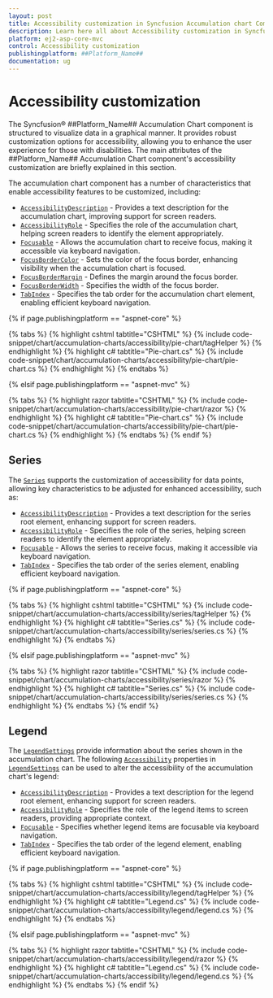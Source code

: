 ```yaml
---
layout: post
title: Accessibility customization in Syncfusion Accumulation chart Component
description: Learn here all about Accessibility customization in Syncfusion ASP MVC Accumulation Chart component of Syncfusion Essential JS 2 and more.
platform: ej2-asp-core-mvc
control: Accessibility customization
publishingplatform: ##Platform_Name##
documentation: ug
---
```



# Accessibility customization

The Syncfusion® ##Platform_Name## Accumulation Chart component is structured to visualize data in a graphical manner. It provides robust customization options for accessibility, allowing you to enhance the user experience for those with disabilities. The main attributes of the ##Platform_Name## Accumulation Chart component's accessibility customization are briefly explained in this section.

The accumulation chart component has a number of characteristics that enable accessibility features to be customized, including:

* [`AccessibilityDescription`](https://help.syncfusion.com/cr/aspnetcore-js2/Syncfusion.EJ2.Charts.AccumulationChartAccessibility.html#Syncfusion_EJ2_Charts_AccumulationChartAccessibility_AccessibilityDescription) - Provides a text description for the accumulation chart, improving support for screen readers.
* [`AccessibilityRole`](https://help.syncfusion.com/cr/aspnetcore-js2/Syncfusion.EJ2.Charts.AccumulationChartAccessibility.html#Syncfusion_EJ2_Charts_AccumulationChartAccessibility_AccessibilityRole) - Specifies the role of the accumulation chart, helping screen readers to identify the element appropriately.
* [`Focusable`](https://help.syncfusion.com/cr/aspnetcore-js2/Syncfusion.EJ2.Charts.AccumulationChartAccessibility.html#Syncfusion_EJ2_Charts_AccumulationChartAccessibility_Focusable) - Allows the accumulation chart to receive focus, making it accessible via keyboard navigation.
* [`FocusBorderColor`](https://help.syncfusion.com/cr/aspnetcore-js2/Syncfusion.EJ2.Charts.AccumulationChart.html#Syncfusion_EJ2_Charts_AccumulationChart_FocusBorderColor) - Sets the color of the focus border, enhancing visibility when the accumulation chart is focused.
* [`FocusBorderMargin`](https://help.syncfusion.com/cr/aspnetcore-js2/Syncfusion.EJ2.Charts.AccumulationChart.html#Syncfusion_EJ2_Charts_AccumulationChart_FocusBorderMargin) - Defines the margin around the focus border.
* [`FocusBorderWidth`](https://help.syncfusion.com/cr/aspnetcore-js2/Syncfusion.EJ2.Charts.AccumulationChart.html#Syncfusion_EJ2_Charts_AccumulationChart_FocusBorderWidth) - Specifies the width of the focus border.
* [`TabIndex`](https://help.syncfusion.com/cr/aspnetcore-js2/Syncfusion.EJ2.Charts.AccumulationChartAccessibility.html#Syncfusion_EJ2_Charts_AccumulationChartAccessibility_TabIndex) - Specifies the tab order for the accumulation chart element, enabling efficient keyboard navigation.

{% if page.publishingplatform == "aspnet-core" %}

{% tabs %}
{% highlight cshtml tabtitle="CSHTML" %}
{% include code-snippet/chart/accumulation-charts/accessibility/pie-chart/tagHelper %}
{% endhighlight %}
{% highlight c# tabtitle="Pie-chart.cs" %}
{% include code-snippet/chart/accumulation-charts/accessibility/pie-chart/pie-chart.cs %}
{% endhighlight %}
{% endtabs %}

{% elsif page.publishingplatform == "aspnet-mvc" %}

{% tabs %}
{% highlight razor tabtitle="CSHTML" %}
{% include code-snippet/chart/accumulation-charts/accessibility/pie-chart/razor %}
{% endhighlight %}
{% highlight c# tabtitle="Pie-chart.cs" %}
{% include code-snippet/chart/accumulation-charts/accessibility/pie-chart/pie-chart.cs %}
{% endhighlight %}
{% endtabs %}
{% endif %}

## Series

The [`Series`](https://help.syncfusion.com/cr/aspnetcore-js2/Syncfusion.EJ2.Charts.AccumulationChart.html#Syncfusion_EJ2_Charts_AccumulationChart_Series) supports the customization of accessibility for data points, allowing key characteristics to be adjusted for enhanced accessibility, such as:

* [`AccessibilityDescription`](https://help.syncfusion.com/cr/aspnetcore-js2/Syncfusion.EJ2.Charts.AccumulationChartAccessibility.html#Syncfusion_EJ2_Charts_AccumulationChartAccessibility_AccessibilityDescription) - Provides a text description for the series root element, enhancing support for screen readers.
* [`AccessibilityRole`](https://help.syncfusion.com/cr/aspnetcore-js2/Syncfusion.EJ2.Charts.AccumulationChartAccessibility.html#Syncfusion_EJ2_Charts_AccumulationChartAccessibility_AccessibilityRole) - Specifies the role of the series, helping screen readers to identify the element appropriately.
* [`Focusable`](https://help.syncfusion.com/cr/aspnetcore-js2/Syncfusion.EJ2.Charts.AccumulationChartAccessibility.html#Syncfusion_EJ2_Charts_AccumulationChartAccessibility_Focusable) - Allows the series to receive focus, making it accessible via keyboard navigation.
* [`TabIndex`](https://help.syncfusion.com/cr/aspnetcore-js2/Syncfusion.EJ2.Charts.AccumulationChartAccessibility.html#Syncfusion_EJ2_Charts_AccumulationChartAccessibility_TabIndex) - Specifies the tab order of the series element, enabling efficient keyboard navigation.

{% if page.publishingplatform == "aspnet-core" %}

{% tabs %}
{% highlight cshtml tabtitle="CSHTML" %}
{% include code-snippet/chart/accumulation-charts/accessibility/series/tagHelper %}
{% endhighlight %}
{% highlight c# tabtitle="Series.cs" %}
{% include code-snippet/chart/accumulation-charts/accessibility/series/series.cs %}
{% endhighlight %}
{% endtabs %}

{% elsif page.publishingplatform == "aspnet-mvc" %}

{% tabs %}
{% highlight razor tabtitle="CSHTML" %}
{% include code-snippet/chart/accumulation-charts/accessibility/series/razor %}
{% endhighlight %}
{% highlight c# tabtitle="Series.cs" %}
{% include code-snippet/chart/accumulation-charts/accessibility/series/series.cs %}
{% endhighlight %}
{% endtabs %}
{% endif %}

## Legend

The [`LegendSettings`](https://help.syncfusion.com/cr/aspnetcore-js2/Syncfusion.EJ2.Charts.AccumulationChart.html#Syncfusion_EJ2_Charts_AccumulationChart_LegendSettings) provide information about the series shown in the accumulation chart. The following [`Accessibility`](https://help.syncfusion.com/cr/aspnetcore-js2/Syncfusion.EJ2.Charts.AccumulationChartLegendSettings.html#Syncfusion_EJ2_Charts_AccumulationChartLegendSettings_Accessibility) properties in [`LegendSettings`](https://help.syncfusion.com/cr/aspnetcore-js2/Syncfusion.EJ2.Charts.AccumulationChart.html#Syncfusion_EJ2_Charts_AccumulationChart_LegendSettings) can be used to alter the accessibility of the accumulation chart's legend:

* [`AccessibilityDescription`](https://help.syncfusion.com/cr/aspnetcore-js2/Syncfusion.EJ2.Charts.AccumulationChartAccessibility.html#Syncfusion_EJ2_Charts_AccumulationChartAccessibility_AccessibilityDescription) - Provides a text description for the legend root element, enhancing support for screen readers.
* [`AccessibilityRole`](https://help.syncfusion.com/cr/aspnetcore-js2/Syncfusion.EJ2.Charts.AccumulationChartAccessibility.html#Syncfusion_EJ2_Charts_AccumulationChartAccessibility_AccessibilityRole) - Specifies the role of the legend items to screen readers, providing appropriate context.
* [`Focusable`](https://help.syncfusion.com/cr/aspnetcore-js2/Syncfusion.EJ2.Charts.AccumulationChartAccessibility.html#Syncfusion_EJ2_Charts_AccumulationChartAccessibility_Focusable) - Specifies whether legend items are focusable via keyboard navigation.
* [`TabIndex`](https://help.syncfusion.com/cr/aspnetcore-js2/Syncfusion.EJ2.Charts.AccumulationChartAccessibility.html#Syncfusion_EJ2_Charts_AccumulationChartAccessibility_TabIndex) - Specifies the tab order of the legend element, enabling efficient keyboard navigation.

{% if page.publishingplatform == "aspnet-core" %}

{% tabs %}
{% highlight cshtml tabtitle="CSHTML" %}
{% include code-snippet/chart/accumulation-charts/accessibility/legend/tagHelper %}
{% endhighlight %}
{% highlight c# tabtitle="Legend.cs" %}
{% include code-snippet/chart/accumulation-charts/accessibility/legend/legend.cs %}
{% endhighlight %}
{% endtabs %}

{% elsif page.publishingplatform == "aspnet-mvc" %}

{% tabs %}
{% highlight razor tabtitle="CSHTML" %}
{% include code-snippet/chart/accumulation-charts/accessibility/legend/razor %}
{% endhighlight %}
{% highlight c# tabtitle="Legend.cs" %}
{% include code-snippet/chart/accumulation-charts/accessibility/legend/legend.cs %}
{% endhighlight %}
{% endtabs %}
{% endif %}
